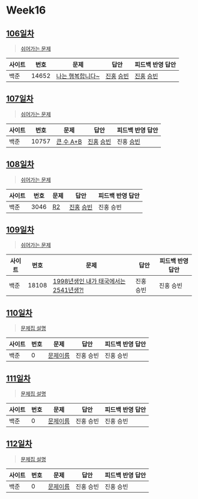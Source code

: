 # Week16

## [106일차](Day106)

> [쉬어가는 문제](https://www.acmicpc.net/group/workbook/view/9797/32684)

| 사이트 | 번호 | 문제                 | 답안                | 피드백 반영 답안    |
| ------ | ---- | -------------------- | ------------------- | ------------------- |
| 백준   | 14652 | [나는 행복합니다~](https://www.acmicpc.net/problem/14652) | [진홍](Day106/bj14652_kjh.java) [승빈](Day106/bj14652_wsb.java) | [진홍](Day106/bj14652_kjh.java) [승빈](Day106/bj14652_wsb.java) |

## [107일차](Day107)

> [쉬어가는 문제](https://www.acmicpc.net/group/workbook/view/9797/32693)

| 사이트 | 번호 | 문제                 | 답안                | 피드백 반영 답안    |
| ------ | ---- | -------------------- | ------------------- | ------------------- |
| 백준   | 10757    | [큰 수 A+B](https://www.acmicpc.net/problem/10757) | [진홍](Day107/bj10757_kjh.java) [승빈](Day107/bj10757_wsb.java) | 진홍 [승빈](Day107/bj10757_wsb.java) |

## [108일차](Day108)

> [쉬어가는 문제](https://www.acmicpc.net/group/workbook/view/9797/32752)

| 사이트 | 번호 | 문제                 | 답안                | 피드백 반영 답안    |
| ------ | ---- | -------------------- | ------------------- | ------------------- |
| 백준   | 3046 | [R2](https://www.acmicpc.net/problem/3046) | [진홍](Day108/bj3046_kjh.java) [승빈](Day108/bj3046_wsb.java) | 진홍 승빈 |

## [109일차](Day109)

> [쉬어가는 문제](https://www.acmicpc.net/group/workbook/view/9797/32757)

| 사이트 | 번호 | 문제                 | 답안                | 피드백 반영 답안    |
| ------ | ---- | -------------------- | ------------------- | ------------------- |
| 백준   | 18108    | [1998년생인 내가 태국에서는 2541년생?!](https://www.acmicpc.net/problem/18108) | 진홍 승빈 | 진홍 승빈 |

## [110일차](Day110)

> [문제집 설명](문제집링크)

| 사이트 | 번호 | 문제                 | 답안                | 피드백 반영 답안    |
| ------ | ---- | -------------------- | ------------------- | ------------------- |
| 백준   | 0    | [문제이름](문제링크) | 진홍 승빈 | 진홍 승빈 |

## [111일차](Day111)

> [문제집 설명](문제집링크)

| 사이트 | 번호 | 문제                 | 답안                | 피드백 반영 답안    |
| ------ | ---- | -------------------- | ------------------- | ------------------- |
| 백준   | 0    | [문제이름](문제링크) | 진홍 승빈 | 진홍 승빈 |

## [112일차](Day112)

> [문제집 설명](문제집링크)

| 사이트 | 번호 | 문제                 | 답안                | 피드백 반영 답안    |
| ------ | ---- | -------------------- | ------------------- | ------------------- |
| 백준   | 0    | [문제이름](문제링크) | 진홍 승빈 | 진홍 승빈 |
